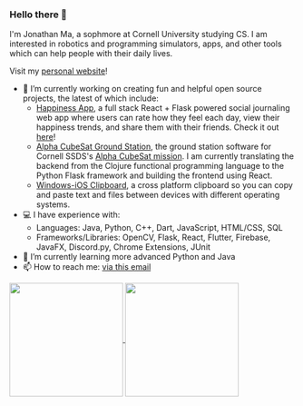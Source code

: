 ### Hello there 👋

I'm Jonathan Ma, a sophmore at Cornell University studying CS. I am interested in robotics and programming simulators, apps, and other tools which can help people with their daily lives.

Visit my [personal website](https://jonathanjma.github.io/)!

- 🔭 I’m currently working on creating fun and helpful open source projects, the latest of which include:
  - [Happiness App](https://github.com/jonathanjma/HappinessApp), a full stack React + Flask powered social journaling web app where users can rate how they feel each day, view their happiness trends, and share them with their friends. Check it out [here](https://happinessapp.me)!
  - [Alpha CubeSat Ground Station](https://github.com/Alpha-CubeSat/Alpha-Cubesat-Ground-Python), the ground station software for Cornell SSDS's [Alpha CubeSat mission](http://alphacubesat.cornell.edu/). I am currently translating the backend from the Clojure functional programming language to the Python Flask framework and building the frontend using React.
  - [Windows-iOS Clipboard](https://github.com/jonathanjma/windows-ios-clipboard), a cross platform clipboard so you can copy and paste text and files between devices with different operating systems.
- 💻 I have experience with:
  - Languages: Java, Python, C++, Dart, JavaScript, HTML/CSS, SQL
  - Frameworks/Libraries: OpenCV, Flask, React, Flutter, Firebase, JavaFX, Discord.py, Chrome Extensions, JUnit
- 🌱 I’m currently learning more advanced Python and Java
- 📫 How to reach me: [via this email](mailto:appdev.mirco@gmail.com) 

<a href="https://github.com/anuraghazra/github-readme-stats">
  <img height=200 align="center" src="https://github-readme-stats.vercel.app/api?username=jonathanjma&show_icons=true&count_private=true&include_all_commits=true" />
</a>
<a href="https://github.com/anuraghazra/github-readme-stats">
  <img height=200 align="center" src="https://github-readme-stats.vercel.app/api/top-langs?username=jonathanjma&layout=compact&count_private=true&exclude_repo=jonathanjma.github.io&card_width=320" />
</a>
